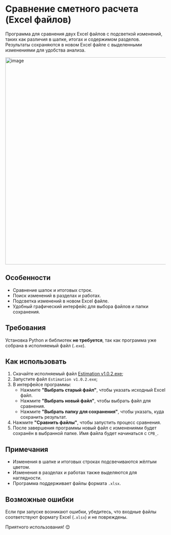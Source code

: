 # Сравнение сметного расчета (Excel файлов)

Программа для сравнения двух Excel файлов с подсветкой изменений, таких как различия в шапке, итогах и содержимом разделов. Результаты сохраняются в новом Excel файле с выделенными изменениями для удобства анализа.

<img src="https://github.com/user-attachments/assets/690495de-ce92-414b-803e-1aeef262b185" alt="image" width="650">

## Особенности

- Сравнение шапок и итоговых строк.
- Поиск изменений в разделах и работах.
- Подсветка изменений в новом Excel файле.
- Удобный графический интерфейс для выбора файлов и папки сохранения.

## Требования

Установка Python и библиотек **не требуется**, так как программа уже собрана в исполняемый файл (`.exe`).

## Как использовать

1. Скачайте исполняемый файл [Estimation v1.0.2.exe](https://github.com/AniCatPro/estimation_contrast/releases/download/main/Estimation.v1.0.2.exe);
2. Запустите файл `Estimation v1.0.2.exe`;
3. В интерфейсе программы:
   - Нажмите **"Выбрать старый файл"**, чтобы указать исходный Excel файл.
   - Нажмите **"Выбрать новый файл"**, чтобы выбрать файл для сравнения.
   - Нажмите **"Выбрать папку для сохранения"**, чтобы указать, куда сохранить результат.
4. Нажмите **"Сравнить файлы"**, чтобы запустить процесс сравнения.
5. После завершения программы новый файл с изменениями будет сохранён в выбранной папке. Имя файла будет начинаться с `СРВ_`.

## Примечания

- Изменения в шапке и итоговых строках подсвечиваются жёлтым цветом.
- Изменения в разделах и работах также выделяются для наглядности.
- Программа поддерживает файлы формата `.xlsx`.

## Возможные ошибки

Если при запуске возникают ошибки, убедитесь, что входные файлы соответствуют формату Excel (`.xlsx`) и не повреждены.

Приятного использования! 😊
